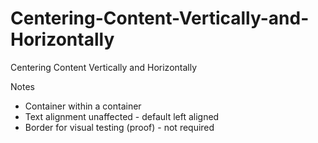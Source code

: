 # Centering-Content-Vertically-and-Horizontally
Centering Content Vertically and Horizontally

Notes

* Container within a container
* Text alignment unaffected - default left aligned
* Border for visual testing (proof) - not required
